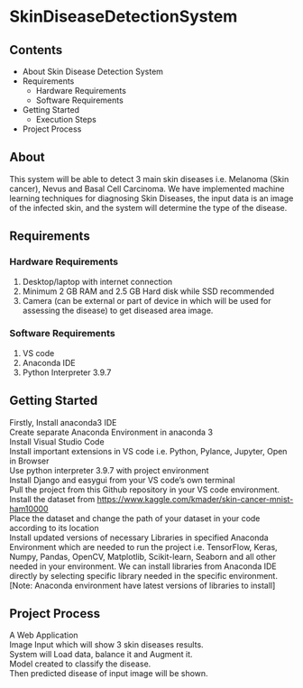 # SkinDiseaseDetectionSystem
## Contents
*	About Skin Disease Detection System
*	Requirements
    * Hardware Requirements
    * Software Requirements
*	Getting Started
    * Execution Steps
*	Project Process
## About
This system will be able to detect 3 main skin diseases i.e. Melanoma (Skin cancer), Nevus and Basal Cell Carcinoma. We have implemented machine learning techniques for diagnosing Skin Diseases, the input data is an image of the infected skin, and the system will determine the type of the disease.
## Requirements
### Hardware Requirements
1.	Desktop/laptop with internet connection
2.	Minimum 2 GB RAM and 2.5 GB Hard disk while SSD recommended
3.	Camera (can be external or part of device in which will be used for assessing the disease) to get diseased area image. 
### Software Requirements
1.	VS code
2.	Anaconda IDE
3.	Python Interpreter 3.9.7
## Getting Started
Firstly, Install anaconda3 IDE \
Create separate Anaconda Environment in anaconda 3 \
Install Visual Studio Code \
Install important extensions in VS code i.e. Python, Pylance, Jupyter, Open in Browser \
Use python interpreter 3.9.7 with project environment  \
Install Django and easygui from your VS code’s own terminal \
Pull the project from this Github repository in your VS code environment. \
Install the dataset from https://www.kaggle.com/kmader/skin-cancer-mnist-ham10000 \
Place the dataset and change the path of your dataset in your code according to its location \
Install updated versions of necessary Libraries in specified Anaconda Environment which are needed to run the project i.e. TensorFlow, Keras, Numpy, Pandas, OpenCV, Matplotlib, Scikit-learn, Seaborn and all other needed in your environment. We can install libraries from Anaconda IDE directly by selecting specific library needed in the specific environment. \
[Note: Anaconda environment have latest versions of libraries to install]

## Project Process
A Web Application \
Image Input which will show 3 skin diseases results.\
System will Load data, balance it and Augment it.\
Model created to classify the disease.\
Then predicted disease of input image will be shown.

